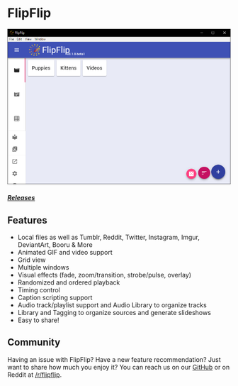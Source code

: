 # FlipFlip

![](doc_images/flipflip_home.png)

##### [Releases](https://github.com/ififfy/flipflip/releases)

## Features
* Local files as well as Tumblr, Reddit, Twitter, Instagram, Imgur, DeviantArt, Booru & More
* Animated GIF and video support
* Grid view
* Multiple windows
* Visual effects (fade, zoom/transition, strobe/pulse, overlay)
* Randomized and ordered playback
* Timing control
* Caption scripting support
* Audio track/playlist support and Audio Library to organize tracks
* Library and Tagging to organize sources and generate slideshows
* Easy to share!

## Community
Having an issue with FlipFlip? Have a new feature recommendation? Just want to share how much you enjoy it?
You can reach us on our [GitHub](https://github.com/ififfy/flipflip) or on Reddit at 
[/r/flipflip](https://www.reddit.com/r/flipflip/).